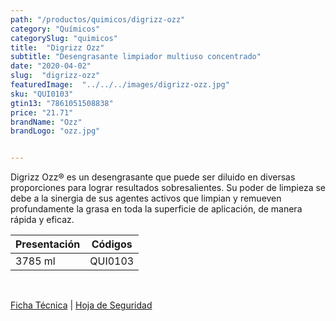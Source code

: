 ```yaml
---
path: "/productos/quimicos/digrizz-ozz"
category: "Químicos"
categorySlug: "quimicos"
title:  "Digrizz Ozz"
subtitle: "Desengrasante limpiador multiuso concentrado"
date: "2020-04-02"
slug:  "digrizz-ozz"
featuredImage:  "../../../images/digrizz-ozz.jpg"
sku: "QUI0103"
gtin13: "7861051508838"
price: "21.71"
brandName: "Ozz"
brandLogo: "ozz.jpg"


---
```

Digrizz Ozz® es un desengrasante que puede ser diluido en diversas proporciones para lograr resultados sobresalientes. Su poder de limpieza se debe a la sinergia de sus agentes activos que limpian y remueven profundamente la grasa en toda la superficie de aplicación, de manera rápida y eficaz.
<br>
<table class="min-w-full md:min-w-0 divide-y-0 divide-gray-200">
          <thead class=" bg-white">
            <tr>
              <th scope="col" class="px-6 text-center text-xs font-medium text-blue-500 uppercase tracking-wider">
                Presentación
              </th>
              <th scope="col" class="px-6 py-3 text-center text-xs font-medium text-blue-500 uppercase tracking-wider">
                Códigos
              </th>
            </tr>
          </thead>
          <tbody>
            <tr class="bg-gray-400">
              <td class="px-6 py-4 whitespace-nowrap text-sm text-gray-700 text-center">
              3785 ml
              </td>
              <td class="px-6 py-4 whitespace-nowrap text-sm text-gray-700 text-center">
              QUI0103
              </td>
            </tr>
          </tbody>
        </table>
        <br>

 <a href="../../../files/FT-digrizz.pdf" target="_blank" rel="noopener">Ficha Técnica</a> |
 <a href="../../../files/MSDS-digrizz.pdf" target="_blank" rel="noopener">Hoja de Seguridad</a>
